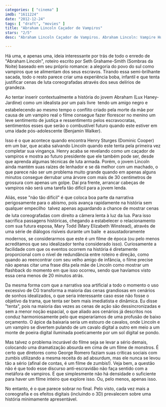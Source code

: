 ```yaml
---
categories: [ "cinema" ]
imdb: "1611224"
date: "2012-12-24"
tags: [ "draft", "movies" ]
title: "Abraham Lincoln Caçador de Vampiros"
stars: "2/5"
desc: "Abraham Lincoln Caçador de Vampiros. Abraham Lincoln: Vampire Hunter (USA, 2012). Dirigido por Timur Bekmambetov. Escrito por Seth Grahame-Smith, Seth Grahame-Smith. Com Benjamin Walker, Dominic Cooper, Anthony Mackie, Mary Elizabeth Winstead, Rufus Sewell, Marton Csokas, Jimmi Simpson, Joseph Mawle, Robin McLeavy."

---
```

Há uma, e apenas uma, ideia interessante por trás de todo o enredo de "Abraham Lincoln", roteiro escrito por Seth Grahame-Smith (Sombras da Noite) baseado em seu próprio romance: a alegoria do povo do sul como vampiros que se alimentam dos seus escravos. Tirando essa semi-brilhante sacada, todo o resto parece criar uma experiência boba, infantil e que tenta justificar cenas de luta coreografadas através dos seus delírios de grandeza.

Ao tentar inserir contextualmente a história do jovem Abraham (Lux Haney-Jardine) como um idealista por um país livre  tendo um amigo negro  e estabelecendo ao mesmo tempo o conflito criado pela morte da mãe por causa de um vampiro real o filme consegue fazer florescer no menino um leve sentimento de justiça e ressentimento pelos escravocratas, sentimentos esses que serão o combustível futuro quando este estiver em uma idade pós-adolescente (Benjamin Walker).

Isso é o que acontece quando encontra Henry Sturges (Dominic Cooper) em um bar, que acaba salvando Lincoln quando este tenta pela primeira vez completar sua vingança. Henry acaba se revelando como um caçador de vampiros e mostra ao futuro presidente que ele também pode ser, desde que aprenda algumas técnicas de luta armada. Porém, o jovem Lincoln ainda mantém suas raízes de lenhador e se dá melhor com um machado, o que parece não ser um problema muito grande quando em apenas alguns minutos consegue derrubar uma árvore com mais de 30 centímetros de grossura com apenas um golpe. Daí pra frente, arrancar cabeças de vampiros não será uma tarefa tão difícil para a jovem lenda.

Aliás, esse "não tão difícil" é que coloca boa parte da narrativa perigosamente para o abismo, pois avança rapidamente na história sem qualquer empecilho  talvez apenas aguardando a chance de mostrar cenas de luta coreografadas com direito a câmera lenta à luz da lua. Para isso sacrifica passagens históricas, chegando a estabelecer o relacionamento com sua futura esposa, Mary Todd (Mary Elizabeth Winstead), através de uma série de diálogos risíveis durante um baile  e assustadoramente modernos, se considerarmos que este é um filme de época (ou pelo menos acreditamos que seu idealizador tenha considerado isso). Curiosamente a facilidade com que os eventos ocorrem na história é diretamente proporcional com o nível de redundância entre roteiro e direção, como quando ao reencontrar com seu velho amigo de infância, o filme precise não apenas citar uma frase dita pela mãe de Lincoln como mostrar um flashback do momento em que isso ocorreu, sendo que havíamos visto essa cena menos de 20 minutos atrás.

Da mesma forma com que a narrativa soa artificial a todo o momento o uso excessivo de CG transforma a maioria das cenas grandiosas em cenários de sonhos idealizados, o que seria interessante caso esse não fosse o objetivo da trama, que tenta ser bem mais imediatista e dinâmica. Eu disse "tenta", pois na maioria das vezes as cenas de ação são dessincronizadas e sem a menor noção espacial, o que aliado aos cenários já descritos nos conduz harmoniosamente pelo que esperaríamos de uma profusão de baixo orçamento. O ápice da baixaria seria um estouro de cavalos, onde Lincoln e um vampiro se divertem pulando de um cavalo digital a outro em meio a um monte de poeira digital iluminada poeticamente por um sol digital se pondo.

Mas talvez o problema incurável do filme seja se levar a sério demais, colocando uma dramatização absurda em cima de um filme de monstros. É certo que diretores como George Romero faziam suas críticas sociais com zumbis utilizando a mesma receita do ad absurdum, mas ele nunca se levou tão a sério (afinal de contas, é um filme de zumbis!). Veja bem, a questão não é que todo esse discurso anti-escravidão não faça sentido com a metáfora de vampiros. É que simplesmente não há densidade o suficiente para haver um filme inteiro que explore isso. Ou, pelo menos, apenas isso.

No entanto, é o que parece sobrar no final. Pelo visto, cada vez mais a coreografia e os efeitos digitais (incluindo o 3D) prevalecem sobre uma história minimamente apresentável.

